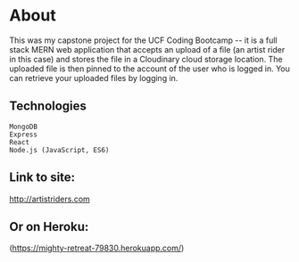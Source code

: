 # About

This was my capstone project for the UCF Coding Bootcamp -- it is a full stack MERN web application that accepts an upload of a file (an artist rider in this case) and stores the file in a Cloudinary cloud storage location. The uploaded file is then pinned to the account of the user who is logged in. You can retrieve your uploaded files by logging in.

## Technologies

    MongoDB
    Express
    React
    Node.js (JavaScript, ES6)

## Link to site:

http://artistriders.com 

## Or on Heroku:

(https://mighty-retreat-79830.herokuapp.com/)
